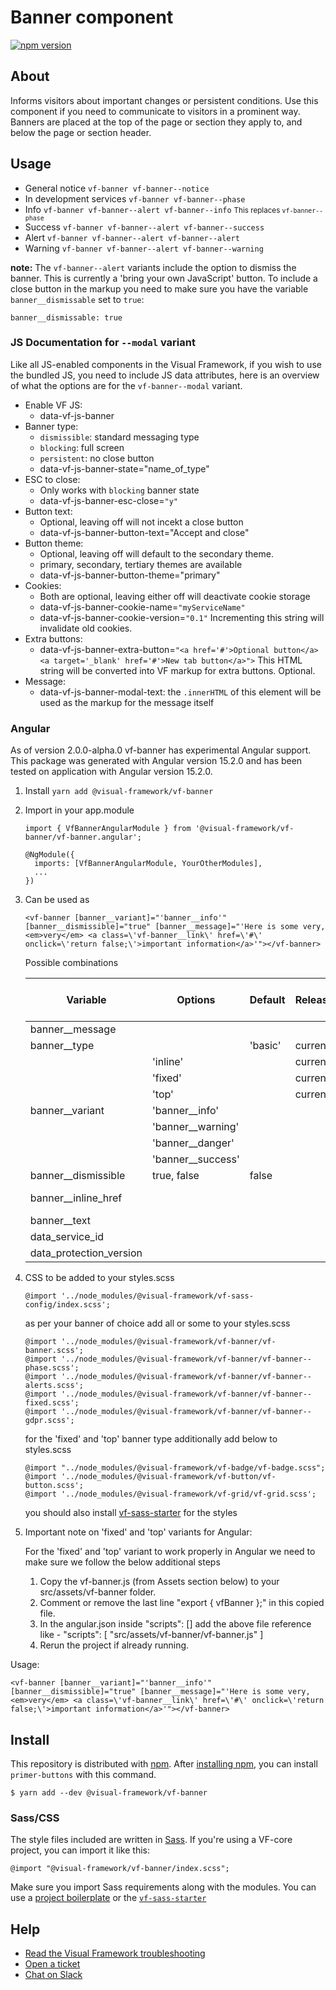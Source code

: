 # Banner component

[![npm version](https://badge.fury.io/js/%40visual-framework%2Fvf-banner.svg)](https://badge.fury.io/js/%40visual-framework%2Fvf-banner)

## About

Informs visitors about important changes or persistent conditions. Use this component if you need to communicate to visitors in a prominent way. Banners are placed at the top of the page or section they apply to, and below the page or section header.

## Usage

- General notice `vf-banner vf-banner--notice`
- In development services `vf-banner vf-banner--phase`
- Info `vf-banner vf-banner--alert vf-banner--info` <small>This replaces `vf-banner--phase`</small>
- Success `vf-banner vf-banner--alert vf-banner--success`
- Alert `vf-banner vf-banner--alert vf-banner--alert`
- Warning `vf-banner vf-banner--alert vf-banner--warning`

<strong>note:</strong> The `vf-banner--alert` variants include the option to dismiss the banner. This is currently a 'bring your own JavaScript' button. To include a close button in the markup you need to make sure you have the variable `banner__dismissable` set to `true`:

```
banner__dismissable: true
```

### JS Documentation for `--modal` variant

Like all JS-enabled components in the Visual Framework, if you wish to use the bundled JS, you need to include JS data attributes, here is an overview of what the options are for the `vf-banner--modal` variant.

- Enable VF JS:
  - data-vf-js-banner
- Banner type:
  - `dismissible`: standard messaging type
  - `blocking`: full screen
  - `persistent`: no close button
  - data-vf-js-banner-state="name_of_type"
- ESC to close:
  - Only works with `blocking` banner state
  - data-vf-js-banner-esc-close=`"y"`
- Button text:
  - Optional, leaving off will not incekt a close button
  - data-vf-js-banner-button-text="Accept and close"
- Button theme:
  - Optional, leaving off will default to the secondary theme.
  - primary, secondary, tertiary themes are available
  - data-vf-js-banner-button-theme="primary"
- Cookies:
  - Both are optional, leaving either off will deactivate cookie storage
  - data-vf-js-banner-cookie-name=`"myServiceName"`
  - data-vf-js-banner-cookie-version=`"0.1"` Incrementing this string will invalidate old cookies.
- Extra buttons:
  - data-vf-js-banner-extra-button=`"<a href='#'>Optional button</a><a target='_blank' href='#'>New tab button</a>">` This HTML string will be converted into VF markup for extra buttons. Optional.
- Message:
  - data-vf-js-banner-modal-text: the `.innerHTML` of this element will be used as the markup for the message itself

### Angular

As of version 2.0.0-alpha.0 vf-banner has experimental Angular support.
This package was generated with Angular version 15.2.0 and has been tested on application with Angular version 15.2.0.

1. Install `yarn add @visual-framework/vf-banner`
2. Import in your app.module
   ```
   import { VfBannerAngularModule } from '@visual-framework/vf-banner/vf-banner.angular';

   @NgModule({
     imports: [VfBannerAngularModule, YourOtherModules],
     ...
   })
   ```
3. Can be used as
   ```
   <vf-banner [banner__variant]="'banner__info'" [banner__dismissible]="true" [banner__message]="'Here is some very, <em>very</em> <a class=\'vf-banner__link\' href=\'#\' onclick=\'return false;\'>important information</a>'"></vf-banner>
   ```

   Possible combinations

    | Variable                  | Options           | Default | Release  | Applicable to banner types |
    | ------------------------- | ----------------- | ------- | -------- | -------------------------- |
    | banner__message           |                   |         |          | 'basic'                    |
    | banner__type              |                   | 'basic' | current  | all types                  |
    |                           | 'inline'          |         | current  |                            |
    |                           | 'fixed'           |         | current  |                            |
    |                           | 'top'             |         | current  |                            |
    | banner__variant           | 'banner__info'    |         |          | 'basic'                    |
    |                           | 'banner__warning' |         |          |                            |
    |                           | 'banner__danger'  |         |          |                            |
    |                           | 'banner__success' |         |          |                            |
    | banner__dismissible       | true, false       | false   |          | 'basic'                    |
    | banner__inline_href       |                   |         |          | 'inline', 'top'            |
    | banner__text              |                   |         |          | 'fixed'                    |
    | data_service_id           |                   |         |          | 'fixed'                    |
    | data_protection_version   |                   |         |          | 'fixed'                    |

4. CSS to be added to your styles.scss
   ```
   @import '../node_modules/@visual-framework/vf-sass-config/index.scss';

   ```
   as per your banner of choice add all or some to your styles.scss
   ```
   @import '../node_modules/@visual-framework/vf-banner/vf-banner.scss';
   @import '../node_modules/@visual-framework/vf-banner/vf-banner--phase.scss';
   @import '../node_modules/@visual-framework/vf-banner/vf-banner--alerts.scss';
   @import '../node_modules/@visual-framework/vf-banner/vf-banner--fixed.scss';
   @import '../node_modules/@visual-framework/vf-banner/vf-banner--gdpr.scss';

   ```
   for the 'fixed' and 'top' banner type additionally add below to styles.scss
   ```
   @import "../node_modules/@visual-framework/vf-badge/vf-badge.scss";
   @import '../node_modules/@visual-framework/vf-button/vf-button.scss';
   @import '../node_modules/@visual-framework/vf-grid/vf-grid.scss';

   ```
   you should also install [vf-sass-starter](https://stable.visual-framework.dev/components/vf-sass-starter) for the styles

5. Important note on 'fixed' and 'top' variants for Angular:

   For the 'fixed' and 'top' variant to work properly in Angular we need to make sure we follow the below additional steps
   1. Copy the vf-banner.js (from Assets section below) to your src/assets/vf-banner folder.
   2. Comment or remove the  last line "export { vfBanner };" in this copied file.
   3. In the angular.json inside "scripts": [] add the above file reference like -
        "scripts": [
              "src/assets/vf-banner/vf-banner.js"
            ]
   4. Rerun the project if already running.

  Usage:

  ```
  <vf-banner [banner__variant]="'banner__info'" [banner__dismissible]="true" [banner__message]="'Here is some very, <em>very</em> <a class=\'vf-banner__link\' href=\'#\' onclick=\'return false;\'>important information</a>'"></vf-banner>
  ```

## Install

This repository is distributed with [npm](https://www.npmjs.com/). After [installing npm](https://nodejs.org/), you can install `primer-buttons` with this command.

```
$ yarn add --dev @visual-framework/vf-banner
```

### Sass/CSS

The style files included are written in [Sass](https://sass-lang.com/). If you're using a VF-core project, you can import it like this:

```
@import "@visual-framework/vf-banner/index.scss";
```

Make sure you import Sass requirements along with the modules. You can use a [project boilerplate](https://stable.visual-framework.dev/building/) or the [`vf-sass-starter`](https://stable.visual-framework.dev/components/vf-sass-starter/)

## Help

- [Read the Visual Framework troubleshooting](https://stable.visual-framework.dev/troubleshooting/)
- [Open a ticket](https://github.com/visual-framework/vf-core/issues)
- [Chat on Slack](https://join.slack.com/t/visual-framework/shared_invite/enQtNDAxNzY0NDg4NTY0LWFhMjEwNGY3ZTk3NWYxNWVjOWQ1ZWE4YjViZmY1YjBkMDQxMTNlNjQ0N2ZiMTQ1ZTZiMGM4NjU5Y2E0MjM3ZGQ)
